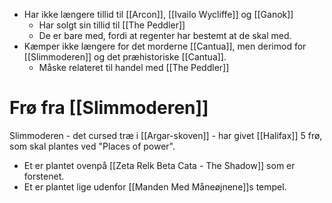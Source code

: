 - Har ikke længere tillid til [[Arcon]], [[Ivailo Wycliffe]] og [[Ganok]]
	- Har solgt sin tillid til [[The Peddler]]
	- De er bare med, fordi at regenter har bestemt at de skal med.
- Kæmper ikke længere for det morderne [[Cantua]], men derimod for [[Slimmoderen]] og det præhistoriske [[Cantua]].
	- Måske relateret til handel med [[The Peddler]]

# Frø fra [[Slimmoderen]]
Slimmoderen - det cursed træ i [[Argar-skoven]] - har givet [[Halifax]] 5 frø, som skal plantes ved "Places of power".
- Et er plantet ovenpå [[Zeta Relk Beta Cata - The Shadow]] som er forstenet.
- Et er plantet lige udenfor [[Manden Med Måneøjnene]]s tempel.